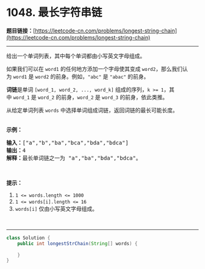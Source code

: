 # 1048. 最长字符串链

**题目链接：**[https://leetcode-cn.com/problems/longest-string-chain](https://leetcode-cn.com/problems/longest-string-chain)

---

<div class="content__1Y2H">
 <div class="notranslate">
  <p>给出一个单词列表，其中每个单词都由小写英文字母组成。</p> 
  <p>如果我们可以在&nbsp;<code>word1</code>&nbsp;的任何地方添加一个字母使其变成&nbsp;<code>word2</code>，那么我们认为&nbsp;<code>word1</code>&nbsp;是&nbsp;<code>word2</code>&nbsp;的前身。例如，<code>"abc"</code>&nbsp;是&nbsp;<code>"abac"</code>&nbsp;的前身。</p> 
  <p><strong>词链</strong>是单词&nbsp;<code>[word_1, word_2, ..., word_k]</code>&nbsp;组成的序列，<code>k &gt;= 1</code>，其中&nbsp;<code>word_1</code>&nbsp;是&nbsp;<code>word_2</code>&nbsp;的前身，<code>word_2</code>&nbsp;是&nbsp;<code>word_3</code>&nbsp;的前身，依此类推。</p> 
  <p>从给定单词列表 <code>words</code> 中选择单词组成词链，返回词链的最长可能长度。<br> &nbsp;</p> 
  <p><strong>示例：</strong></p> 
  <pre class="language-text"><strong>输入：</strong>["a","b","ba","bca","bda","bdca"]
<strong>输出：</strong>4
<strong>解释：</strong>最长单词链之一为 "a","ba","bda","bdca"。
</pre> 
  <p>&nbsp;</p> 
  <p><strong>提示：</strong></p> 
  <ol> 
   <li><code>1 &lt;= words.length &lt;= 1000</code></li> 
   <li><code>1 &lt;= words[i].length &lt;= 16</code></li> 
   <li><code>words[i]</code>&nbsp;仅由小写英文字母组成。</li> 
  </ol> 
  <p>&nbsp;</p> 
 </div>
</div>

---

```java
class Solution {
    public int longestStrChain(String[] words) {
        
    }
}
```